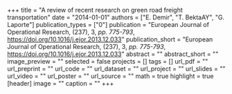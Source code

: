 +++
title = "A review of recent research on green road freight transportation"
date = "2014-01-01"
authors = ["E. Demir", "T. BektaAY", "G. Laporte"]
publication_types = ["0"]
publication = "European Journal of Operational Research, (237), 3, _pp. 775-793_, https://doi.org/10.1016/j.ejor.2013.12.033"
publication_short = "European Journal of Operational Research, (237), 3, _pp. 775-793_, https://doi.org/10.1016/j.ejor.2013.12.033"
abstract = ""
abstract_short = ""
image_preview = ""
selected = false
projects = []
tags = []
url_pdf = ""
url_preprint = ""
url_code = ""
url_dataset = ""
url_project = ""
url_slides = ""
url_video = ""
url_poster = ""
url_source = ""
math = true
highlight = true
[header]
image = ""
caption = ""
+++
